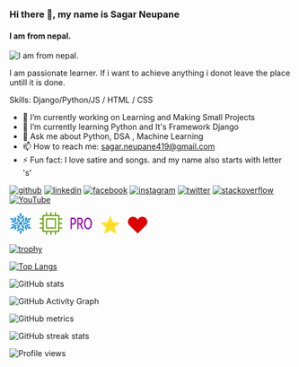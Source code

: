 

### Hi there 👋, my name is Sagar Neupane
#### I am from nepal.
![I am from nepal.](https://user-images.githubusercontent.com/51265864/167561898-fc5c9fd3-6203-411e-894a-3e42970bed3a.png)

I am passionate learner. If i want to achieve anything i donot leave the place untill it is done.

Skills: Django/Python/JS / HTML / CSS

- 🔭 I’m currently working on Learning and Making Small Projects 
- 🌱 I’m currently learning Python and It's Framework Django 
- 💬 Ask me about Python, DSA , Machine Learning 
- 📫 How to reach me: sagar.neupane419@gmail.com 
- ⚡ Fun fact: I love satire and songs. and my name also starts with letter 's' 


[<img src='https://cdn.jsdelivr.net/npm/simple-icons@3.0.1/icons/github.svg' alt='github' height='40'>](https://github.com/sagarneupane)  [<img src='https://cdn.jsdelivr.net/npm/simple-icons@3.0.1/icons/linkedin.svg' alt='linkedin' height='40'>](https://www.linkedin.com/in/sagar-neupane-954363196//)  [<img src='https://cdn.jsdelivr.net/npm/simple-icons@3.0.1/icons/facebook.svg' alt='facebook' height='40'>](https://www.facebook.com/sagarneupane)  [<img src='https://cdn.jsdelivr.net/npm/simple-icons@3.0.1/icons/instagram.svg' alt='instagram' height='40'>](https://www.instagram.com/sarcastic_saga.o/)  [<img src='https://cdn.jsdelivr.net/npm/simple-icons@3.0.1/icons/twitter.svg' alt='twitter' height='40'>](https://twitter.com/Neupane419Sagar)  [<img src='https://cdn.jsdelivr.net/npm/simple-icons@3.0.1/icons/stackoverflow.svg' alt='stackoverflow' height='40'>](https://stackoverflow.com/users/sagarneupane)  [<img src='https://cdn.jsdelivr.net/npm/simple-icons@3.0.1/icons/youtube.svg' alt='YouTube' height='40'>](https://www.youtube.com/channel/UCN6aa6zYiBrAFl7tzQ6uxtA)   

<a href='https://archiveprogram.github.com/'><img src='https://raw.githubusercontent.com/acervenky/animated-github-badges/master/assets/acbadge.gif' width='40' height='40'></a> <a href='https://docs.github.com/en/developers'><img src='https://raw.githubusercontent.com/acervenky/animated-github-badges/master/assets/devbadge.gif' width='40' height='40'></a> <a href='https://github.com/pricing'><img src='https://raw.githubusercontent.com/acervenky/animated-github-badges/master/assets/pro.gif' width='40' height='40'></a> <a href='https://stars.github.com/'><img src='https://raw.githubusercontent.com/acervenky/animated-github-badges/master/assets/starbadge.gif' width='35' height='35'></a> <a href='https://docs.github.com/en/github/supporting-the-open-source-community-with-github-sponsors'><img src='https://raw.githubusercontent.com/acervenky/animated-github-badges/master/assets/sponsorbadge.gif' width='35' height='35'></a> 

[![trophy](https://github-profile-trophy.vercel.app/?username=sagarneupane)](https://github.com/ryo-ma/github-profile-trophy)

[![Top Langs](https://github-readme-stats.vercel.app/api/top-langs/?username=sagarneupane)](https://github.com/anuraghazra/github-readme-stats)

![GitHub stats](https://github-readme-stats.vercel.app/api?username=sagarneupane&show_icons=true)  

![GitHub Activity Graph](https://activity-graph.herokuapp.com/graph?username=sagarneupane)  

![GitHub metrics](https://metrics.lecoq.io/sagarneupane)  

![GitHub streak stats](https://github-readme-streak-stats.herokuapp.com/?user=sagarneupane)  

![Profile views](https://gpvc.arturio.dev/sagarneupane)  


